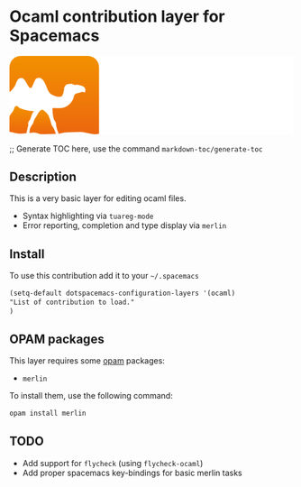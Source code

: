 # Ocaml contribution layer for Spacemacs

![logo](img/ocaml.png)

;; Generate TOC here, use the command `markdown-toc/generate-toc`

## Description

This is a very basic layer for editing ocaml files.

- Syntax highlighting via `tuareg-mode`
- Error reporting, completion and type display via `merlin`

## Install

To use this contribution add it to your `~/.spacemacs`

```elisp
(setq-default dotspacemacs-configuration-layers '(ocaml)
"List of contribution to load."
)
```

## OPAM packages

This layer requires some [opam](http://opam.ocaml.org) packages:

- `merlin`

To install them, use the following command: 

```sh
opam install merlin 
```

## TODO

- Add support for `flycheck` (using `flycheck-ocaml`)
- Add proper spacemacs key-bindings for basic merlin tasks

